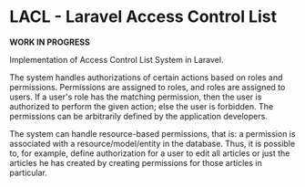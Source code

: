 # LACL - Laravel Access Control List

**WORK IN PROGRESS**

Implementation of Access Control List System in Laravel.

The system	handles  authorizations  of  certain  actions  based  on  roles  and
permissions. Permissions are assigned  to  roles,  and	roles  are	assigned  to
users. If  a  user's  role	has  the  matching	permission,  then  the	user  is
authorized to perform  the	given  action;	else  the  user  is  forbidden.  The
permissions can be arbitrarily defined by the application developers.

The system can handle resource-based  permissions,	that  is:  a  permission  is
associated with a resource/model/entity in the database. Thus,	it	is	possible
to, for example, define authorization for a user to edit all  articles	or	just
the articles he has created  by  creating  permissions	for  those	articles  in
particular.

